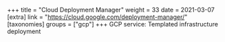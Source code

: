 +++
title = "Cloud Deployment Manager"
weight = 33
date = 2021-03-07
[extra]
link = "https://cloud.google.com/deployment-manager/"
[taxonomies]
groups = ["gcp"]
+++
GCP service: Templated infrastructure deployment

